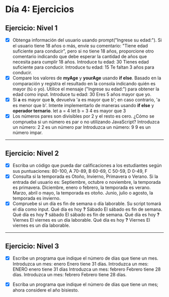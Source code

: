 # **Día 4: Ejercicios**

## **Ejercicio: Nivel 1**

- [x] Obtenga información del usuario usando prompt("Ingrese su edad:"). Si el usuario tiene 18 años o más, envíe su comentario: "Tiene edad suficiente para conducir", pero si no tiene 18 años, proporcione otro comentario indicando que debe esperar la cantidad de años que necesita para cumplir 18 años.
      Introduce tu edad: 30
      Tienes edad suficiente para conducir.
      Introduce tu edad: 15
      Te faltan 3 años para conducir.
- [x] Compare los valores de **myAge** y **yourAge** usando **if else**. Basado en la comparación y registra el resultado en la consola indicando quién es mayor (tú o yo). Utilice el mensaje ("Ingrese su edad:") para obtener la edad como input.
      Introduce tu edad: 30
      Eres 5 años mayor que yo.
- [x] Si **a** es mayor que **b**, devuelva 'a es mayor que b'; en caso contrario, 'a es menor que b'. Intente implementarlo de maneras usando **if else** y **operador ternario**.
      let a = 4
      let b = 3
      4 es mayor que 3
- [x] Los números pares son divisibles por 2 y el resto es cero. ¿Cómo se comprueba si un número es par o no utilizando JavaScript?
      Introduzca un número: 2
      2 es un número par
      Introduzca un número: 9
      9 es un número impar.

---

## **Ejercicio: Nivel 2**

- [x] Escriba un código que pueda dar calificaciones a los estudiantes según sus puntuaciones:
      80-100, A
      70-89, B
      60-69, C
      50-59, D
      0-49, F
- [x] Consulta si la temporada es Otoño, Invierno, Primavera o Verano. Si la entrada del usuario es:
      Septiembre, octubre o noviembre, la temporada es primavera.
      Diciembre, enero o febrero, la temporada es verano.
      Marzo, abril o mayo, la temporada es otoño.
      Junio, julio o agosto, la temporada es invierno.
- [x] Compruebe si un día es fin de semana o día laborable. Su script tomará el día como input.
      Qué día es hoy **?** Sábado
      El sábado es fin de semana.
      Qué día es hoy **?** sábado
      El sábado es fin de semana.
      Qué día es hoy **?** Viernes
      El viernes es un día laborable.
      Qué día es hoy **?** Viernes
      El viernes es un día laborable.

---

## **Ejercicio: Nivel 3**

- [x] Escribe un programa que indique el número de días que tiene un mes.
      Introduzca un mes: enero
      Enero tiene 31 días.
      Introduzca un mes: ENERO
      enero tiene 31 días
      Introduzca un mes: febrero
      Febrero tiene 28 días.
      Introduzca un mes: febrero
      Febrero tiene 28 días.

- [x] Escriba un programa que indique el número de días que tiene un mes; ahora considere el año bisiesto.
